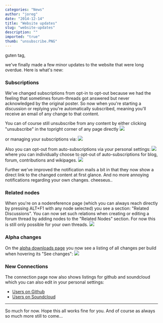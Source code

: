 ```yaml
---
categories: "News"
author: "joreg"
date: "2014-12-14"
title: "Website updates"
slug: "website-updates"
description: ""
imported: "true"
thumb: "unsubscribe.PNG"
---
```



guten tag,

we've finally made a few minor updates to the website that were long overdue. Here is what's new:

### Subscriptions
We've changed subscriptions from opt-in to opt-out because we had the feeling that sometimes forum-threads got answered but never acknowledged by the original poster. So now when you're starting a discussion or replying you're automatically subscribed, meaning you'll receive an email of any change to that content. 

You can of course still unsubscribe from any content by either clicking "unsubscribe" in the topright corner of any page directly 
![](unsubscribe.PNG) 

or managing your subscriptions via:
![](subscriptions.PNG)

Also you can opt-out from auto-subscriptions via your personal settings:
![](settings.png) 
where you can individually choose to opt-out of auto-subscriptions for blog, forum, contributions and wikipages.
![](auto.PNG)

Further we've improved the notification mails a bit in that they now show a direct link to the changed content at first glance. And no more annoying notifications regarding your own changes. cheeseus..

### Related nodes
When you're on a nodereference page (which you can always reach directly by pressing ALT+F1 with any node selected) you see a section: "Related Discussions". You can now set such relations when creating or editing a forum thread by adding nodes to the "Related Nodes" section. For now this is still only possible for your own threads. 
![](relations.png) 

### Alpha changes
On the [alpha downloads page](https://vvvv.org/downloads/previews) you now see a listing of all changes per build when hovering its "See changes":
![](changes.png)

### New Connections
The connection page now also shows listings for github and soundcloud which you can also edit in your personal settings:
* [Users on Github](https://vvvv.org/users/connections/github)
* [Users on Soundcloud](https://vvvv.org/users/connections/soundcloud)

---

So much for now. Hope this all works fine for you. And of course as always so much more still to come...